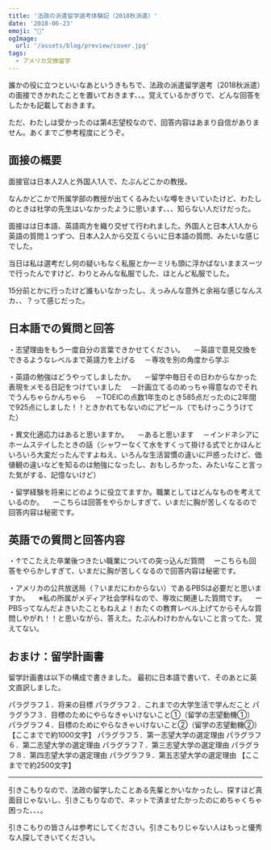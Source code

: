 ```yaml
---
title: '法政の派遣留学選考体験記（2018秋派遣）'
date: '2018-06-23'
emoji: "👥"
ogImage:
  url: '/assets/blog/preview/cover.jpg'
tags:
  - アメリカ交換留学
---
```


誰かの役に立つといいなあというきもちで、法政の派遣留学選考（2018秋派遣）の面接できかれたことを置いておきます、、。覚えているかぎりで、どんな回答をしたかも記載しておきます。

ただ、わたしは受かったのは第4志望校なので、回答内容はあまり自信がありません。あくまでご参考程度にどうぞ。

## 面接の概要

面接官は日本人2人と外国人1人で、たぶんどこかの教授。

なんかどこかで所属学部の教授が出てくるみたいな噂をきいていたけど、わたしのときは社学の先生はいなかったように思います、、、知らない人だけだった。

面接はは日本語、英語両方を織り交ぜて行われました。外国人と日本人1人から英語の質問１つずつ、日本人2人から交互くらいに日本語の質問、みたいな感じでした。

当日は私は選考だし何の疑いもなく私服とか一ミリも頭に浮かばないままスーツで行ったんですけど、わりとみんな私服でした、ほとんど私服でした。

15分前とかに行ったけど誰もいなかったし、えっみんな意外と余裕な感じなんスカ、、？って感じだった。

## 日本語での質問と回答

・志望理由をもう一度自分の言葉できかせてください。
　－英語で意見交換をできるようなレベルまで英語力を上げる
　－専攻を別の角度から学ぶ

・英語の勉強はどうやってしましたか。
　－留学中毎日その日わからなかった表現をメモる日記をつけていました
　－計画立てるのめっちゃ得意なのでそれでうんちゃらかんちゃら
　－TOEICの点数1年生のとき585点だったのに2年間で925点にしました！！ときかれてもないのにアピール（でもけっこううけてた）

・異文化適応力はあると思いますか。
　－あると思います
　－インドネシアにホームステイしたときの話（シャワーなくて水をすくって掛ける式でとかほんといろいろ大変だったんですよねえ、いろんな生活習慣の違いに戸惑ったけど、価値観の違いなどを知るのは勉強になったし、おもしろかった、みたいなこと言った気がする、記憶ないけど）

・留学経験を将来にどのように役立てますか。職業としてはどんなものを考えているのか。
　ーこちらは回答をやらかしすぎて、いまだに胸が苦しくなるので回答内容は秘密です。

## 英語での質問と回答内容

・↑でこたえた卒業後つきたい職業についての突っ込んだ質問
　ーこちらも回答をやらかしすぎて、いまだに胸が苦しくなるので回答内容は秘密です。

・アメリカの公共放送局（？いまだにわからない）であるPBSは必要だと思いますか。
　※私の所属がメディア社会学科なので、専攻に関連した質問です。
　ーPBSってなんだよきいたこともねえよ！おたくの教育レベル上げてからそんな質問しやがれ！！と思いながら、答えた。たぶんわけわかんないこと言ってた、覚えてない。

## おまけ：留学計画書

留学計画書は以下の構成で書きました。
最初に日本語で書いて、そのあとに英文直訳しました。

パラグラフ１．将来の目標
パラグラフ２．これまでの大学生活で学んだこと
パラグラフ３．目標のためにやらなきゃいけないこと①（留学の志望動機①）
パラグラフ４．目標のためにやらなきゃいけないこと②（留学の志望動機②）
【ここまでで約1000文字】
パラグラフ５．第一志望大学の選定理由
パラグラフ６．第二志望大学の選定理由
パラグラフ７．第三志望大学の選定理由
パラグラフ８．第四志望大学の選定理由
パラグラフ９．第五志望大学の選定理由
【ここまでで約2500文字】

---

引きこもりなので、法政の留学したことある先輩とかいなかったし、探すほど真面目じゃないし、引きこもりなので、ネットで済ませたかったのにめちゃくちゃ困った、、、。

引きこもりの皆さんは参考にしてください。引きこもりじゃない人はもっと優秀な人探してきいてください。
